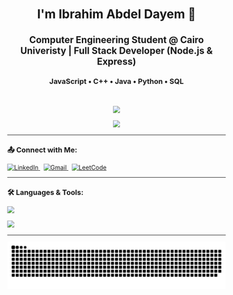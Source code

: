 <h1 align="center">I'm Ibrahim Abdel Dayem 👋</h1>

<h2 align="center">Computer Engineering Student @ Cairo Univeristy | Full Stack Developer (Node.js & Express)</h2>
<h3 align="center">JavaScript • C++ • Java • Python • SQL</h3>

<br>

<p align="center">
  <a href="https://www.linkedin.com/in/ibrahim-hesham-abdel-dayem-b00a9832a">
    <img src="https://readme-typing-svg.herokuapp.com/?lines=Visit%20my%20LinkedIn%20Profile!;View%20my%20GitHub%20Projects;Always%20Learning%20and%20Building;Let's%20Connect%20and%20Create%20Together&font=Bold%20Code&center=true&color=30D050&pause=2000">
  </a>
</p>

<p align="center">
  <img src="https://komarev.com/ghpvc/?username=ibrahimhesham&style=flat&color=4010B0" height="25"/>
</p>

---

<h3 align="left">📤 Connect with Me:</h3>
<p align="left">
  <a href="https://www.linkedin.com/in/ibrahim-hesham-abdel-dayem-b00a9832a"> 
    <img src="https://raw.githubusercontent.com/rahuldkjain/github-profile-readme-generator/master/src/images/icons/Social/linked-in-alt.svg" height="45" alt="LinkedIn"/>
  </a>&nbsp;
  <a href="mailto:ibrahim.abdeldayem25@gmail.com"> 
    <img src="https://cdn-icons-png.flaticon.com/512/732/732200.png" height="45" alt="Gmail"/>
  </a>&nbsp;
  <a href="https://leetcode.com/u/ibraaahim11/"> 
    <img src="https://shopallpremium.com/wp-content/uploads/2022/02/LeetCode_logo_rvs.png" height="45" alt="LeetCode"/>
  </a>
</p>


---

### 🛠️ Languages & Tools:
<p align="left">
  <img src="https://go-skill-icons.vercel.app/api/icons?i=cpp,java,python,js,html,css,nodejs,express,django,mysql,postgres,oracle,postman"/>
</p>

<p align="left">
    <img src="https://github-readme-stats.vercel.app/api/top-langs?username=ibraaahim11&layout=compact&langs_count=6&theme=highcontrast" height="120"/> &nbsp; 
</p>

---

<p align="left">
  <img src="https://raw.githubusercontent.com/platane/snk/output/github-contribution-grid-snake-dark.svg"/>
</p>
